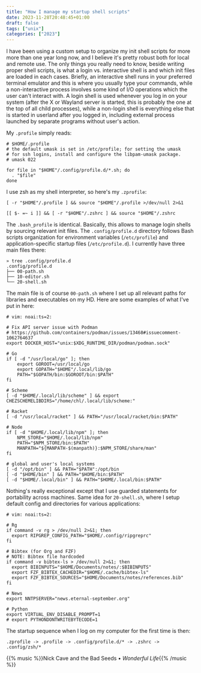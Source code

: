 ```yaml
---
title: "How I manage my startup shell scripts"
date: 2023-11-28T20:48:45+01:00
draft: false
tags: ["unix"]
categories: ["2023"]
---
```


I have been using a custom setup to organize my init shell scripts for more more than one year long now, and I believe it's pretty robust both for local and remote use. The only things you really need to know, beside writing proper shell scripts, is what a login vs. interactive shell is and which init files are loaded in each cases. Briefly, an interactive shell runs in your preferred terminal emulator and this is where you usually type your commands, while a non-interactive process involves some kind of I/O operations which the user can't interact with. A login shell is used whenever you log in on your system (after the X or Wayland server is started, this is probably the one at the top of all child processes), while a non-login shell is everything else that is started in userland after you logged in, including external process launched by separate programs without user's action.

My `.profile` simply reads:

```shell
# $HOME/.profile
# the default umask is set in /etc/profile; for setting the umask
# for ssh logins, install and configure the libpam-umask package.
# umask 022

for file in "$HOME"/.config/profile.d/*.sh; do
  . "$file"
done
```

I use zsh as my shell interpreter, so here's my `.zprofile`:

```shell
[ -r "$HOME"/.profile ] && source "$HOME"/.profile >/dev/null 2>&1

[[ $- =~ i ]] && [ -r "$HOME"/.zshrc ] && source "$HOME"/.zshrc
```

The `.bash_profile` is identical. Basically, this allows to manage login shells by sourcing relevant init files. The `.config/profile.d` directory follows Bash scripts organization for environment variables (`/etc/profile`) and application-specific startup files (`/etc/profile.d`). I currently have three main files there:

```shell
» tree .config/profile.d
.config/profile.d
├── 00-path.sh
├── 10-editor.sh
└── 20-shell.sh
```

The main file is of course `00-path.sh` where I set up all relevant paths for libraries and executables on my HD. Here are some examples of what I've put in here:

```shell
# vim: noai:ts=2:

# Fix API server issue with Podman
# https://github.com/containers/podman/issues/13468#issuecomment-1062764637
export DOCKER_HOST="unix:$XDG_RUNTIME_DIR/podman/podman.sock"

# Go
if [ -d "/usr/local/go" ]; then
	export GOROOT=/usr/local/go
	export GOPATH="$HOME"/.local/lib/go
	PATH="$GOPATH/bin:$GOROOT/bin:$PATH"
fi

# Scheme
[ -d "$HOME/.local/lib/scheme" ] && export CHEZSCHEMELIBDIRS="/home/chl/.local/lib/scheme:"

# Racket
[ -d "/usr/local/racket" ] && PATH="/usr/local/racket/bin:$PATH"

# Node
if [ -d "$HOME/.local/lib/npm" ]; then
	NPM_STORE="$HOME/.local/lib/npm"
	PATH="$NPM_STORE/bin:$PATH"
	MANPATH="${MANPATH-$(manpath)}:$NPM_STORE/share/man"
fi

# global and user's local systems
[ -d "/opt/bin" ] && PATH="$PATH":/opt/bin
[ -d "$HOME/bin" ] && PATH="$HOME/bin:$PATH"
[ -d "$HOME/.local/bin" ] && PATH="$HOME/.local/bin:$PATH"
```

Nothing's really exceptional except that I use guarded statements for portability across machines. Same idea for `20-shell.sh`, where I setup default config and directories for various applications:

```shell
# vim: noai:ts=2:

# Rg
if command -v rg > /dev/null 2>&1; then
  export RIPGREP_CONFIG_PATH="$HOME/.config/ripgreprc"
fi

# Bibtex (for Org and FZF)
# NOTE: Bibtex file hardcoded
if command -v bibtex-ls > /dev/null 2>&1; then
  export BIBINPUTS="$HOME/Documents/notes/:$BIBINPUTS"
  export FZF_BIBTEX_CACHEDIR="$HOME/.cache/bibtex-ls"
  export FZF_BIBTEX_SOURCES="$HOME/Documents/notes/references.bib"
fi

# News
export NNTPSERVER="news.eternal-september.org"

# Python
export VIRTUAL_ENV_DISABLE_PROMPT=1
# export PYTHONDONTWRITEBYTECODE=1
```

The startup sequence when I log on my computer for the first time is then:

```shell
.zprofile -> .profile -> .config/profile.d/* -> .zshrc -> .config/zsh/*
```

{{% music %}}Nick Cave and the Bad Seeds • _Wonderful Life_{{% /music %}}
